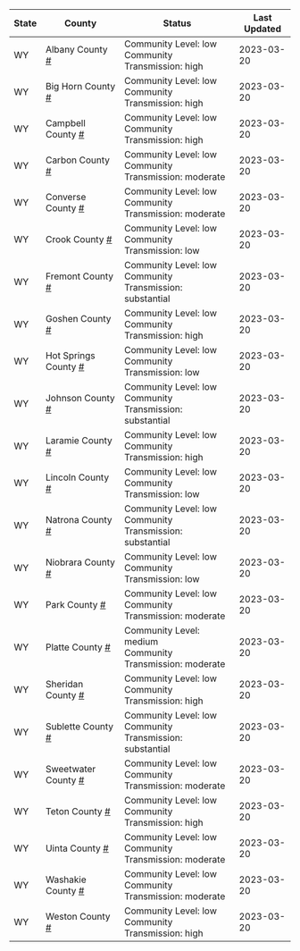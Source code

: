 State | County | Status | Last Updated
--- | --- | --- | --- 
WY | Albany County <a href="#albany_county">#</a> | <a name="albany_county"></a>Community Level: low<br/>Community Transmission: high | 2023-03-20
WY | Big Horn County <a href="#big_horn_county">#</a> | <a name="big_horn_county"></a>Community Level: low<br/>Community Transmission: high | 2023-03-20
WY | Campbell County <a href="#campbell_county">#</a> | <a name="campbell_county"></a>Community Level: low<br/>Community Transmission: high | 2023-03-20
WY | Carbon County <a href="#carbon_county">#</a> | <a name="carbon_county"></a>Community Level: low<br/>Community Transmission: moderate | 2023-03-20
WY | Converse County <a href="#converse_county">#</a> | <a name="converse_county"></a>Community Level: low<br/>Community Transmission: moderate | 2023-03-20
WY | Crook County <a href="#crook_county">#</a> | <a name="crook_county"></a>Community Level: low<br/>Community Transmission: low | 2023-03-20
WY | Fremont County <a href="#fremont_county">#</a> | <a name="fremont_county"></a>Community Level: low<br/>Community Transmission: substantial | 2023-03-20
WY | Goshen County <a href="#goshen_county">#</a> | <a name="goshen_county"></a>Community Level: low<br/>Community Transmission: high | 2023-03-20
WY | Hot Springs County <a href="#hot_springs_county">#</a> | <a name="hot_springs_county"></a>Community Level: low<br/>Community Transmission: low | 2023-03-20
WY | Johnson County <a href="#johnson_county">#</a> | <a name="johnson_county"></a>Community Level: low<br/>Community Transmission: substantial | 2023-03-20
WY | Laramie County <a href="#laramie_county">#</a> | <a name="laramie_county"></a>Community Level: low<br/>Community Transmission: high | 2023-03-20
WY | Lincoln County <a href="#lincoln_county">#</a> | <a name="lincoln_county"></a>Community Level: low<br/>Community Transmission: low | 2023-03-20
WY | Natrona County <a href="#natrona_county">#</a> | <a name="natrona_county"></a>Community Level: low<br/>Community Transmission: substantial | 2023-03-20
WY | Niobrara County <a href="#niobrara_county">#</a> | <a name="niobrara_county"></a>Community Level: low<br/>Community Transmission: low | 2023-03-20
WY | Park County <a href="#park_county">#</a> | <a name="park_county"></a>Community Level: low<br/>Community Transmission: moderate | 2023-03-20
WY | Platte County <a href="#platte_county">#</a> | <a name="platte_county"></a>Community Level: medium<br/>Community Transmission: moderate | 2023-03-20
WY | Sheridan County <a href="#sheridan_county">#</a> | <a name="sheridan_county"></a>Community Level: low<br/>Community Transmission: high | 2023-03-20
WY | Sublette County <a href="#sublette_county">#</a> | <a name="sublette_county"></a>Community Level: low<br/>Community Transmission: substantial | 2023-03-20
WY | Sweetwater County <a href="#sweetwater_county">#</a> | <a name="sweetwater_county"></a>Community Level: low<br/>Community Transmission: moderate | 2023-03-20
WY | Teton County <a href="#teton_county">#</a> | <a name="teton_county"></a>Community Level: low<br/>Community Transmission: high | 2023-03-20
WY | Uinta County <a href="#uinta_county">#</a> | <a name="uinta_county"></a>Community Level: low<br/>Community Transmission: moderate | 2023-03-20
WY | Washakie County <a href="#washakie_county">#</a> | <a name="washakie_county"></a>Community Level: low<br/>Community Transmission: moderate | 2023-03-20
WY | Weston County <a href="#weston_county">#</a> | <a name="weston_county"></a>Community Level: low<br/>Community Transmission: high | 2023-03-20
